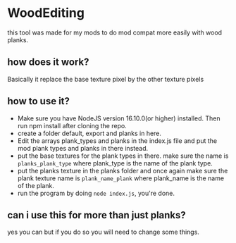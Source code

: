 # WoodEditing
this tool was made for my mods to do mod compat more easily with wood planks.
## how does it work?
Basically it replace the base texture pixel by the other texture pixels
## how to use it?
- Make sure you have NodeJS version 16.10.0(or higher) installed. Then run npm install after cloning the repo.
- create a folder default, export and planks in here.
- Edit the arrays plank_types and planks in the index.js file and put the mod plank types and planks in there instead.
- put the base textures for the plank types in there. make sure the name is `planks_plank_type` where plank_type is the name of the plank type.
- put the planks texture in the planks folder and once again make sure the plank texture name is `plank_name_plank` where plank_name is the name of the plank.
- run the program by doing `node index.js`, you're done.
## can i use this for more than just planks?
yes you can but if you do so you will need to change some things.